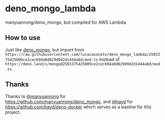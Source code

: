 # deno_mongo_lambda

manyuanrong/deno_mongo, but compiled for AWS Lambda

## How to use

Just like [deno_mongo](https://github.com/manyuanrong/deno_mongo), but import from `https://raw.githubusercontent.com/lucacasonato/deno_mongo_lambda/2503375425009ce2cec694a0d829d9d2d1444a8d/mod.ts` instead of `https://deno.land/x/mongo@2503375425009ce2cec694a0d829d9d2d1444a8d/mod.ts`.

## Thanks

Thanks to [@manyuanrong](https://github.com/manyuanrong) for https://github.com/manyuanrong/deno_mongo, and [@hayd](https://github.com/hayd) for https://github.com/hayd/deno-docker which serves as a basline for this project.
